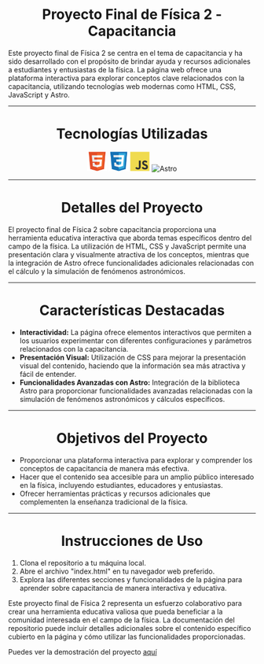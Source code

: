 <h1 align="center">Proyecto Final de Física 2 - Capacitancia</h1>
<p>Este proyecto final de Física 2 se centra en el tema de capacitancia y ha sido desarrollado con el propósito de brindar ayuda y recursos adicionales a estudiantes y entusiastas de la física. La página web ofrece una plataforma interactiva para explorar conceptos clave relacionados con la capacitancia, utilizando tecnologías web modernas como HTML, CSS, JavaScript y Astro.</p>
<hr>
<h1 align="center">Tecnologías Utilizadas</h1>
<div align="center">
  <img src="https://github.com/devicons/devicon/blob/master/icons/html5/html5-original.svg" alt="HTML5" title="HTML5" width="40px">
  <img src="https://github.com/devicons/devicon/blob/master/icons/css3/css3-original.svg" alt="CSS3" title="CSS3" width="40px">
  <img src="https://github.com/devicons/devicon/blob/master/icons/javascript/javascript-original.svg" alt="JavaScript" title="JavaScript" width="40px">
  <img src="https://cdn.jsdelivr.net/gh/devicons/devicon@latest/icons/astro/astro-original.svg" alt="Astro" title="Astro" width="40px">

</div>
<hr>
<h1 align="center">Detalles del Proyecto</h1>
<p>El proyecto final de Física 2 sobre capacitancia proporciona una herramienta educativa interactiva que aborda temas específicos dentro del campo de la física. La utilización de HTML, CSS y JavaScript permite una presentación clara y visualmente atractiva de los conceptos, mientras que la integración de Astro ofrece funcionalidades adicionales relacionadas con el cálculo y la simulación de fenómenos astronómicos.</p>
<hr>
<h1 align="center">Características Destacadas</h1>
<ul>
  <li><b>Interactividad:</b> La página ofrece elementos interactivos que permiten a los usuarios experimentar con diferentes configuraciones y parámetros relacionados con la capacitancia.</li>
  <li><b>Presentación Visual:</b> Utilización de CSS para mejorar la presentación visual del contenido, haciendo que la información sea más atractiva y fácil de entender.</li>
  <li><b>Funcionalidades Avanzadas con Astro:</b> Integración de la biblioteca Astro para proporcionar funcionalidades avanzadas relacionadas con la simulación de fenómenos astronómicos y cálculos específicos.</li>
</ul>
<hr>
<h1 align="center">Objetivos del Proyecto</h1>
<ul>
  <li>Proporcionar una plataforma interactiva para explorar y comprender los conceptos de capacitancia de manera más efectiva.</li>
  <li>Hacer que el contenido sea accesible para un amplio público interesado en la física, incluyendo estudiantes, educadores y entusiastas.</li>
  <li>Ofrecer herramientas prácticas y recursos adicionales que complementen la enseñanza tradicional de la física.</li>
</ul>
<hr>
<h1 align="center">Instrucciones de Uso</h1>
<ol>
  <li>Clona el repositorio a tu máquina local.</li>
  <li>Abre el archivo "index.html" en tu navegador web preferido.</li>
  <li>Explora las diferentes secciones y funcionalidades de la página para aprender sobre capacitancia de manera interactiva y educativa.</li>
</ol>
<p>Este proyecto final de Física 2 representa un esfuerzo colaborativo para crear una herramienta educativa valiosa que pueda beneficiar a la comunidad interesada en el campo de la física. La documentación del repositorio puede incluir detalles adicionales sobre el contenido específico cubierto en la página y cómo utilizar las funcionalidades proporcionadas.</p>
<p>Puedes ver la demostración del proyecto <a href="https://capacitancia.vercel.app/">aquí</a></p>
